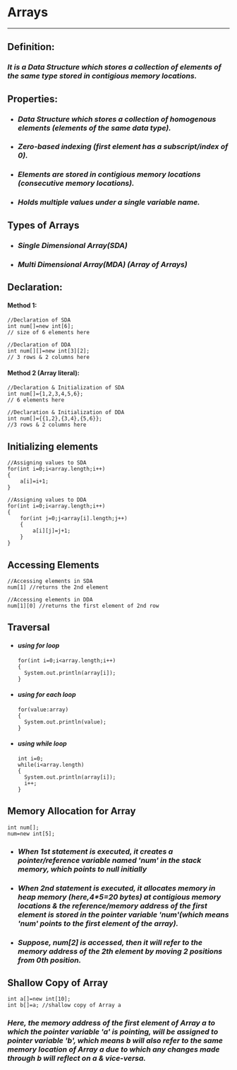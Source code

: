 # **Arrays**
---

## **Definition:** 
### _It is a Data Structure which stores a collection of elements of the same type stored in contigious memory locations._

## **Properties:**
- ### _Data Structure which stores a collection of homogenous elements (elements of the same data type)._
- ### _Zero-based indexing (first element has a subscript/index of 0)._
- ### _Elements are stored in contigious memory locations (consecutive memory locations)._
- ### _Holds multiple values under a single variable name._ 

## **Types of Arrays**
- ### _Single Dimensional Array(SDA)_
- ### _Multi Dimensional Array(MDA) (Array of Arrays)_

## **Declaration:**
#### Method 1:
```
//Declaration of SDA
int num[]=new int[6];
// size of 6 elements here

//Declaration of DDA
int num[][]=new int[3][2];
// 3 rows & 2 columns here
```
#### Method 2 (Array literal):
```
//Declaration & Initialization of SDA
int num[]={1,2,3,4,5,6};
// 6 elements here

//Declaration & Initialization of DDA
int num[]={{1,2},{3,4},{5,6}};
//3 rows & 2 columns here
```
## **Initializing elements**
```
//Assigning values to SDA
for(int i=0;i<array.length;i++)
{
    a[i]=i+1;
}

//Assigning values to DDA
for(int i=0;i<array.length;i++)
{
    for(int j=0;j<array[i].length;j++)
    {
        a[i][j]=j+1;
    }
}
```

## **Accessing Elements**
```
//Accessing elements in SDA
num[1] //returns the 2nd element

//Accessing elements in DDA
num[1][0] //returns the first element of 2nd row
```

## **Traversal**
- #### _using for loop_
  ```
  for(int i=0;i<array.length;i++)
  {
    System.out.println(array[i]);
  }
  ```
- #### _using for each loop_
  ```
  for(value:array)
  {
    System.out.println(value);
  }
  ```
- #### _using while loop_
  ```
  int i=0;
  while(i<array.length)
  {
    System.out.println(array[i]);
    i++;
  }
  ```

## **Memory Allocation for Array**
  ```
  int num[];
  num=new int[5];
  ```
- ### _When 1st statement is executed, it creates a pointer/reference variable named 'num' in the stack memory, which points to null initially_
- ### _When 2nd statement is executed, it allocates memory in heap memory (here,4*5=20 bytes) at contigious memory locations & the reference/memory address of the first element is stored in the pointer variable 'num'(which means 'num' points to the first element of the array)._
- ### _Suppose, num[2] is accessed, then it will refer to the memory address of the 2th element by moving 2 positions from 0th position._

## **Shallow Copy of Array**
```
int a[]=new int[10];
int b[]=a; //shallow copy of Array a
```
### _Here, the memory address of the first element of Array a to which the pointer variable 'a' is pointing, will be assigned to pointer variable 'b', which means b will also refer to the same memory location of Array a due to which any changes made through b will reflect on a & vice-versa._